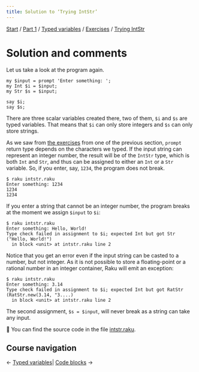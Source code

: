 ```yaml
---
title: Solution to ‘Trying IntStr’
---
```


[Start](/raku-course/) / [Part 1](/raku-course/part1) / [Typed variables](/raku-course/typed-variables) / [Exercises](../..) / [Trying IntStr](..)

# Solution and comments

Let us take a look at the program again.

    my $input = prompt 'Enter something: ';
    my Int $i = $input;
    my Str $s = $input;

    say $i;
    say $s;

There are three scalar variables created there, two of them, `$i` and `$s` are typed variables. That means that `$i` can only store integers and `$s` can only store strings.

As we saw from [the exercises](/raku-course/what/exercises) from one of the previous section, `prompt` return type depends on the characters we typed. If the input string can represent an integer number, the result will be of the `IntStr` type, which is both `Int` and `Str`, and thus can be assigned to either an `Int` or a `Str` variable. So, if you enter, say, `1234`, the program does not break.

    $ raku intstr.raku
    Enter something: 1234
    1234
    1234

If you enter a string that cannot be an integer number, the program breaks at the moment we assign `$input` to `$i`:

    $ raku intstr.raku
    Enter something: Hello, World!
    Type check failed in assignment to $i; expected Int but got Str ("Hello, World!")
      in block <unit> at intstr.raku line 2

Notice that you get an error even if the input string can be casted to a number, but not integer. As it is not possible to store a floating-point or a rational number in an integer container, Raku will emit an exception:

    $ raku intstr.raku
    Enter something: 3.14
    Type check failed in assignment to $i; expected Int but got RatStr (RatStr.new(3.14, "3....)
      in block <unit> at intstr.raku line 2

The second assignment, `$s = $input`, will never break as a string can take any input.

🦋 You can find the source code in the file [intstr.raku](https://github.com/ash/raku-course/blob/master/exercises/typed-variables/intstr.raku).

## Course navigation

← [Typed variables](/raku-course/typed-variables)| [Code blocks](/raku-course/code-blocks) →
